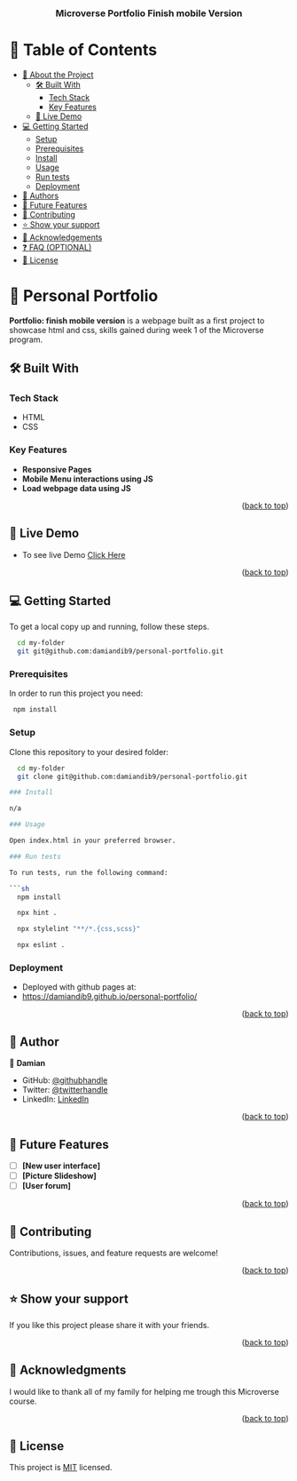 <a name="readme-top"></a>

<div align="center">

 

  <h3><b>Microverse Portfolio Finish mobile Version</b></h3>

</div>



# 📗 Table of Contents

- [📖 About the Project](#about-project)
  - [🛠 Built With](#built-with)
    - [Tech Stack](#tech-stack)
    - [Key Features](#key-features)
  - [🚀 Live Demo](#live-demo)
- [💻 Getting Started](#getting-started)
  - [Setup](#setup)
  - [Prerequisites](#prerequisites)
  - [Install](#install)
  - [Usage](#usage)
  - [Run tests](#run-tests)
  - [Deployment](#triangular_flag_on_post-deployment)
- [👥 Authors](#authors)
- [🔭 Future Features](#future-features)
- [🤝 Contributing](#contributing)
- [⭐️ Show your support](#support)
- [🙏 Acknowledgements](#acknowledgements)
- [❓ FAQ (OPTIONAL)](#faq)
- [📝 License](#license)

<!-- PROJECT DESCRIPTION -->

# 📖 Personal Portfolio <a name="about-project"></a>

**Portfolio: finish mobile version** is a webpage built as a first project to showcase html and css,  skills gained during week 1 of the Microverse program.

## 🛠 Built With <a name="built-with"></a>

### Tech Stack <a name="tech-stack"></a>

- HTML
- CSS

<!-- Features -->

### Key Features <a name="key-features"></a>

- **Responsive Pages**
- **Mobile Menu interactions using JS**
- **Load webpage data using JS**

<p align="right">(<a href="#readme-top">back to top</a>)</p>


<!-- LIVE DEMO -->

## 🚀 Live Demo <a name="live-demo"></a>

- To see live Demo <a href="https://aquamarine-bublanina-8cc5d7.netlify.app/">Click Here</a>


<p align="right">(<a href="#readme-top">back to top</a>)</p>

<!-- GETTING STARTED -->

## 💻 Getting Started <a name="getting-started"></a>

To get a local copy up and running, follow these steps.

```sh
  cd my-folder
  git git@github.com:damiandib9/personal-portfolio.git
```

### Prerequisites

In order to run this project you need:

```sh
 npm install
```

### Setup

Clone this repository to your desired folder:

```sh
  cd my-folder
  git clone git@github.com:damiandib9/personal-portfolio.git

### Install

n/a

### Usage

Open index.html in your preferred browser.

### Run tests

To run tests, run the following command:

```sh
  npm install
```

```sh
  npx hint .
```

```sh
  npx stylelint "**/*.{css,scss}"
```

```sh
  npx eslint .
```

### Deployment

- Deployed with github pages at:
- https://damiandib9.github.io/personal-portfolio/

<p align="right">(<a href="#readme-top">back to top</a>)</p>

<!-- AUTHOR -->

## 👥 Author <a name="authors"></a>

👤 **Damian**

- GitHub: [@githubhandle](https://github.com/damiandib9)
- Twitter: [@twitterhandle](https://twitter.com/devbustros)
- LinkedIn: [LinkedIn](https://linkedin.com/in/damian-dib-bustros-953577261)

<p align="right">(<a href="#readme-top">back to top</a>)</p>


## 🔭 Future Features <a name="future-features"></a>


- [ ] **[New user interface]**
- [ ] **[Picture Slideshow]**
- [ ] **[User forum]**

<p align="right">(<a href="#readme-top">back to top</a>)</p>


## 🤝 Contributing <a name="contributing"></a>

Contributions, issues, and feature requests are welcome!


<p align="right">(<a href="#readme-top">back to top</a>)</p>


## ⭐️ Show your support <a name="support"></a>


If you like this project please share it with your friends.

<p align="right">(<a href="#readme-top">back to top</a>)</p>


## 🙏 Acknowledgments <a name="acknowledgements"></a>


I would like to thank all of my family for helping me trough this Microverse course.

<p align="right">(<a href="#readme-top">back to top</a>)</p>



## 📝 License <a name="license"></a>

This project is [MIT](LICENSE) licensed.
